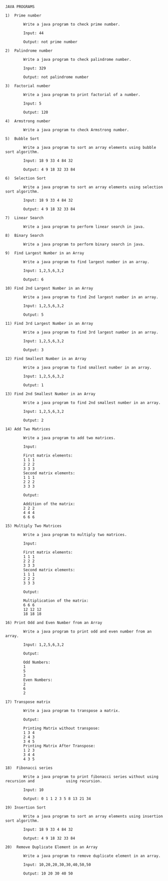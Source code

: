 
	JAVA PROGRAMS
	
	1)	Prime number
	
			Write a java program to check prime number.

			Input: 44

			Output: not prime number
	
	2)	Palindrome number
	
			Write a java program to check palindrome number.

			Input: 329

			Output: not palindrome number
	
	3)	Factorial number
	
			Write a java program to print factorial of a number.

			Input: 5

			Output: 120
	
	4)	Armstrong number
			
			Write a java program to check Armstrong number.
	
	5)	Bubble Sort

			Write a java program to sort an array elements using bubble sort algorithm.

			Input: 18 9 33 4 84 32

			Output: 4 9 18 32 33 84
			
	6)	Selection Sort

			Write a java program to sort an array elements using selection sort algorithm.

			Input: 18 9 33 4 84 32

			Output: 4 9 18 32 33 84
			
	7)	Linear Search

			Write a java program to perform linear search in java.	
			
	8)	Binary Search

			Write a java program to perform binary search in java.
			
	9)	Find Largest Number in an Array

			Write a java program to find largest number in an array.

			Input: 1,2,5,6,3,2

			Output: 6
			
	10)	Find 2nd Largest Number in an Array

			Write a java program to find 2nd largest number in an array.

			Input: 1,2,5,6,3,2

			Output: 5
			
	11)	Find 3rd Largest Number in an Array

			Write a java program to find 3rd largest number in an array.

			Input: 1,2,5,6,3,2

			Output: 3
			
	12)	Find Smallest Number in an Array

			Write a java program to find smallest number in an array.

			Input: 1,2,5,6,3,2

			Output: 1
			
	13)	Find 2nd Smallest Number in an Array

			Write a java program to find 2nd smallest number in an array.

			Input: 1,2,5,6,3,2

			Output: 2	
			
	14)	Add Two Matrices

			Write a java program to add two matrices.

			Input:

			First matrix elements:
			1 1 1
			2 2 2
			3 3 3
			Second matrix elements:
			1 1 1
			2 2 2
			3 3 3

			Output:

			Addition of the matrix:
			2 2 2
			4 4 4
			6 6 6
			
	15)	Multiply Two Matrices

			Write a java program to multiply two matrices.

			Input:

			First matrix elements:
			1 1 1
			2 2 2
			3 3 3
			Second matrix elements:
			1 1 1
			2 2 2
			3 3 3

			Output:

			Multiplication of the matrix:
			6 6 6
			12 12 12
			18 18 18
			
	16)	Print Odd and Even Number from an Array

			Write a java program to print odd and even number from an array.

			Input: 1,2,5,6,3,2

			Output:

			Odd Numbers:
			1
			5
			3
			Even Numbers:
			2
			6
			2
			
	17)	Transpose matrix

			Write a java program to transpose a matrix.

			Output:

			Printing Matrix without transpose:
			1 3 4 
			2 4 3 
			3 4 5 
			Printing Matrix After Transpose:
			1 2 3 
			3 4 4 
			4 3 5 
			
	18)	 Fibonacci series

			Write a java program to print fibonacci series without using recursion and 				using recursion.

			Input: 10

			Output: 0 1 1 2 3 5 8 13 21 34
			
	19)	Insertion Sort

			Write a java program to sort an array elements using insertion sort algorithm.

			Input: 18 9 33 4 84 32

			Output: 4 9 18 32 33 84
			
	20)	 Remove Duplicate Element in an Array

			Write a java program to remove duplicate element in an array.

			Input: 10,20,20,30,30,40,50,50

			Output: 10 20 30 40 50 
			
			



	
			
			
			
			
			
			
			
			
			
			
			
			
			
			
			
			
			
			
			
			
			
			
